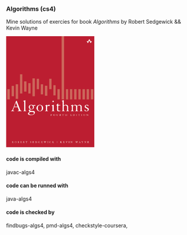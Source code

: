 ### Algorithms (cs4)
Mine solutions of exercies for book *Algorithms* by Robert Sedgewick && Kevin Wayne

<img src="book_cover.png" height="300px">


#### code is compiled with
javac-algs4

#### code can be runned with
java-algs4

#### code is checked by 
findbugs-algs4,
pmd-algs4,
checkstyle-coursera,

